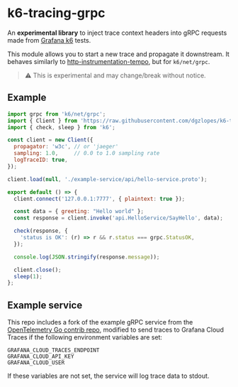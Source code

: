 # k6-tracing-grpc

An **experimental library** to inject trace context headers into gRPC requests made from [Grafana k6](https://github.com/grafana/k6) tests.

This module allows you to start a new trace and propagate it downstream. It behaves similarly to [http-instrumentation-tempo](https://grafana.com/docs/k6/latest/javascript-api/jslib/http-instrumentation-tempo/), but for `k6/net/grpc`.

> :warning: This is experimental and may change/break without notice.

## Example

```js
import grpc from 'k6/net/grpc';
import { Client } from 'https://raw.githubusercontent.com/dgzlopes/k6-tracing-grpc/refs/heads/main/lib.js';
import { check, sleep } from 'k6';

const client = new Client({
  propagator: 'w3c', // or 'jaeger'
  sampling: 1.0,     // 0.0 to 1.0 sampling rate
  logTraceID: true,
});

client.load(null, './example-service/api/hello-service.proto');

export default () => {
  client.connect('127.0.0.1:7777', { plaintext: true });

  const data = { greeting: "Hello world" };
  const response = client.invoke('api.HelloService/SayHello', data);

  check(response, {
    'status is OK': (r) => r && r.status === grpc.StatusOK,
  });

  console.log(JSON.stringify(response.message));

  client.close();
  sleep(1);
};
```

## Example service

This repo includes a fork of the example gRPC service from the [OpenTelemetry Go contrib repo](https://github.com/open-telemetry/opentelemetry-go-contrib/tree/main/instrumentation/google.golang.org/grpc/otelgrpc/example), modified to send traces to Grafana Cloud Traces if the following environment variables are set:

```
GRAFANA_CLOUD_TRACES_ENDPOINT
GRAFANA_CLOUD_API_KEY
GRAFANA_CLOUD_USER
``` 

If these variables are not set, the service will log trace data to stdout.